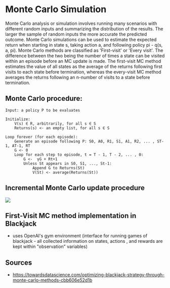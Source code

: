 # Monte Carlo Simulation

Monte Carlo analysis or simulation involves running many scenarios with different random inputs and summarizing the
distribution of the results. The larger the sample of random inputs the more accurate the predicted outcome. Monte Carlo
simulations can be used to estimate the expected return when starting in state s, taking action a, and following policy
pi - q(s, a, pi). Monte Carlo methods are classified as 'First-visit' or 'Every visit'. The difference between the two
being the number of times a state can be visited within an episode before an MC update is made. The first-visit MC
method estimates the value of all states as the average of the returns following first visits to each state before
termination, whereas the every-visit MC method averages the returns following an n-number of visits to a state before
termination.

## Monte Carlo procedure:

```
Input: a policy P to be evaluates

Initialize:
    V(s) ∈ R, arbitrarily, for all s ∈ S
    Returns(s) <- an empty list, for all s ∈ S

Loop forever (for each episode):
    Generate an episode following P: S0, A0, R1, S1, A1, R2, ... , ST-1, AT-1, RT
    G <- 0
    Loop for each step to episode, t = T - 1, T - 2, ... , 0:
        G <-  γG + Rt+1
        Unless St appears in S0, S1, ..., St-1:
            Append G to Returns(St)
            V(St) <- average(Returns(St))
```


## Incremental Monte Carlo update procedure

<img src="https://latex.codecogs.com/svg.image?\color{white}V(S_{t})&space;\underset{}{\leftarrow}&space;V(S_{t})&space;&plus;&space;\alpha&space;[G(S_{t})&space;-&space;V(S_{t})]">


## First-Visit MC method implementation in Blackjack

* uses OpenAI's gym environment (interface for running games of blackjack - all collected information on states, actions
, and rewards are kept within "observation" variables)

## Sources

* https://towardsdatascience.com/optimizing-blackjack-strategy-through-monte-carlo-methods-cbb606e52d1b

